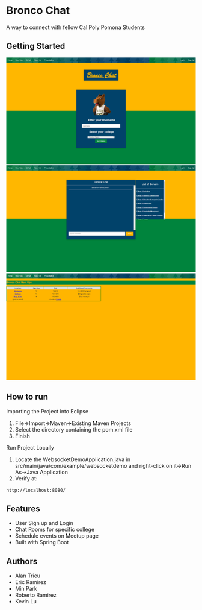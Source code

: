 # Bronco Chat

A way to connect with fellow Cal Poly Pomona Students

## Getting Started



![App Screenshot](images/Capture.PNG)
![App Screenshot](images/Capture2.PNG)
![App Screenshot](images/Capture3.PNG)

## How to run

Importing the Project into Eclipse

1. File->Import->Maven->Existing Maven Projects
2. Select the directory containing the pom.xml file
3. Finish

Run Project Locally

1. Locate the WebsocketDemoApplication.java in src/main/java/com/example/websocketdemo and right-click on it->Run As->Java Application
2. Verify at: 
```
http://localhost:8080/
```

## Features

* User Sign up and Login
* Chat Rooms for specific college
* Schedule events on Meetup page 
* Built with Spring Boot

## Authors

* Alan Trieu
* Eric Ramirez
* Min Park
* Roberto Ramirez
* Kevin Lu
